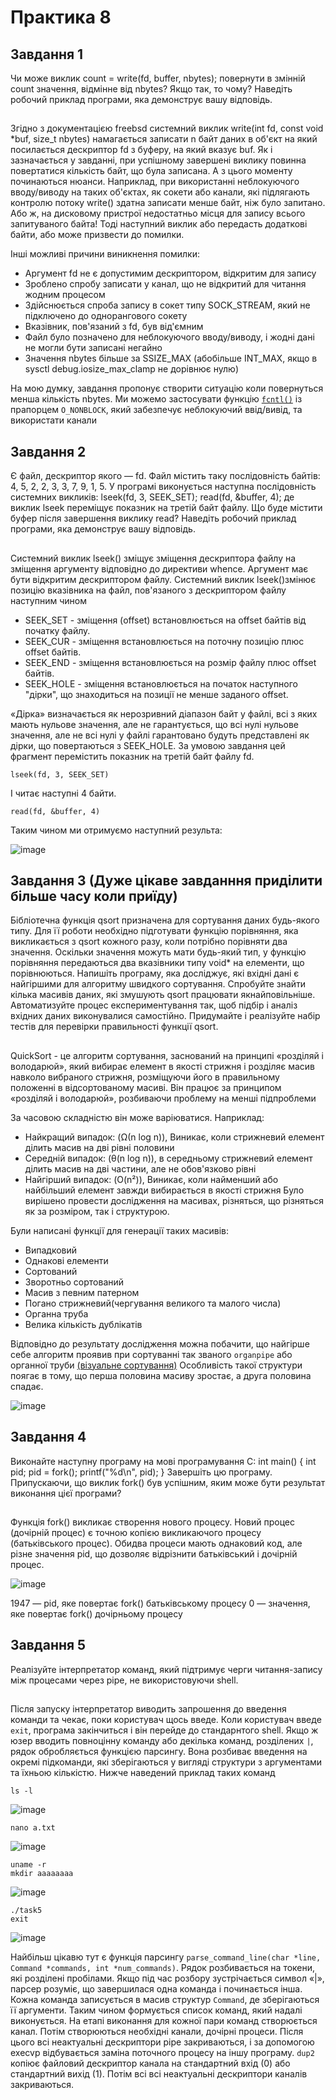 
# Практика 8
## Завдання 1

Чи може виклик count = write(fd, buffer, nbytes); повернути в змінній count значення, відмінне від nbytes? Якщо так, то чому? Наведіть робочий приклад програми, яка демонструє вашу відповідь.
## 
Згідно з документацією freebsd системний виклик write(int fd, const void	*buf, size_t nbytes) намагається записати n байт даних в об'єкт на який посилається дескриптор fd з буферу, на який вказує buf. Як і зазначається у завданні, при успішному завершені виклику повинна повертатися кількість байт, що була записана. А з цього моменту починаються нюанси. Наприклад, при використанні неблокуючого вводу/виводу на таких об'єктах, як сокети або канали, які підлягають контролю потоку write() здатна записати менше байт, ніж було запитано. Або ж, на дисковому пристрої недостатньо місця для запису всього запитуваного байта! Тоді наступний виклик або передасть додаткові байти, або
може призвести до помилки.

Інші можливі причини виникнення помилки:
* Аргумент fd не є допустимим дескриптором, відкритим для запису
* Зроблено спробу записати у канал, що не відкритий для читання жодним процесом
* Здійснюється спроба запису в сокет типу SOCK_STREAM, який не підключено до однорангового сокету
* Вказівник, пов'язаний з fd, був від'ємним
* Файл було позначено для неблокуючого вводу/виводу, і жодні дані не могли бути записані негайно
* Значення nbytes більше за SSIZE_MAX (абобільше INT_MAX, якщо в sysctl debug.iosize_max_clamp не дорівнює нулю)

На мою думку, завдання пропонує створити ситуацію коли повернуться менша кількість nbytes. Ми можемо застосувати функцію [`fcntl()`](https://man.freebsd.org/cgi/man.cgi?query=fcntl&apropos=0&sektion=0&manpath=FreeBSD+7.2-RELEASE&format=html) із прапорцем `O_NONBLOCK`, який забезпечує неблокуючий ввід/вивід, та використати канали

## Завдання 2
Є файл, дескриптор якого — fd. Файл містить таку послідовність байтів: 4, 5, 2, 2, 3, 3, 7, 9, 1, 5. У програмі виконується наступна послідовність системних викликів:
lseek(fd, 3, SEEK_SET);
read(fd, &buffer, 4);
де виклик lseek переміщує показник на третій байт файлу. Що буде містити буфер після завершення виклику read? Наведіть робочий приклад програми, яка демонструє вашу відповідь.

## 
Системний виклик lseek() зміщує зміщення дескриптора файлу на зміщення аргументу відповідно до директиви whence.  Аргумент має бути відкритим дескриптором файлу.  Системний виклик lseek()змінює позицію вказівника на файл, пов'язаного з дескриптором файлу наступним чином
* SEEK_SET - зміщення (offset) встановлюється на offset байтів від початку файлу.
* SEEK_CUR - зміщення встановлюється на поточну позицію плюс offset байтів.
* SEEK_END - зміщення встановлюється на розмір файлу плюс offset байтів.
* SEEK_HOLE - зміщення встановлюється на початок наступного "дірки", що знаходиться на позиції не менше заданого offset.

«Дірка» визначається як нерозривний діапазон байт у файлі, всі з яких мають нульове значення, але не гарантується, що всі нулі
нульове значення, але не всі нулі у файлі гарантовано будуть
представлені як дірки, що повертаються з SEEK_HOLE. 
За умовою завдання цей фрагмент перемістить показник на третій байт файлу fd.

```
lseek(fd, 3, SEEK_SET)
```

І читає наступні 4 байти.

```
read(fd, &buffer, 4)
```

Таким чином ми отримуємо наступний результа:

![image](https://github.com/user-attachments/assets/89dcdf71-b6d3-4616-9923-7cf369094c32)

## Завдання 3 (Дуже цікаве завданння приділити більше часу коли приїду)
Бібліотечна функція qsort призначена для сортування даних будь-якого типу. Для її роботи необхідно підготувати функцію порівняння, яка викликається з qsort кожного разу, коли потрібно порівняти два значення.
Оскільки значення можуть мати будь-який тип, у функцію порівняння передаються два вказівники типу void* на елементи, що порівнюються.
Напишіть програму, яка досліджує, які вхідні дані є найгіршими для алгоритму швидкого сортування. Спробуйте знайти кілька масивів даних, які змушують qsort працювати якнайповільніше. Автоматизуйте процес експериментування так, щоб підбір і аналіз вхідних даних виконувалися самостійно.
Придумайте і реалізуйте набір тестів для перевірки правильності функції qsort.

## 
QuickSort - це алгоритм сортування, заснований на принципі «розділяй і володарюй», який вибирає елемент в якості стрижня і розділяє масив навколо вибраного стрижня, розміщуючи його в правильному положенні в відсортованому масиві. Він працює за принципом «розділяй і володарюй», розбиваючи проблему на менші підпроблеми

За часовою складністю він може варіюватися. Наприклад:
* Найкращий випадок: (Ω(n log n)), Виникає, коли стрижневий елемент ділить масив на дві рівні половини
* Середній випадок: (θ(n log n)), в середньому стрижневий елемент ділить масив на дві частини, але не обов'язково рівні
* Найгірший випадок: (O(n²)), Виникає, коли найменший або найбільший елемент завжди вибирається в якості стрижня 
Було вирішено провести дослідження на масивах,  різняться, що різняться як за розміром, так і структурою.

Були написані функції для генерації таких масивів:
* Випадковий
* Однакові елементи
* Сортований
* Зворотньо сортований
* Масив з певним патерном
* Погано стрижневий(чергування великого та малого числа)
* Органна труба
* Велика кількість дублікатів

Відповідно до результату дослідження можна побачити, що найгірше себе алгоритм проявив при сортуванні так званого `organpipe` або органної труби [(візуальне сортування)](https://youtu.be/M2u0o_9MeIY?si=YKRyzdgzjQku0HWA)
Особливість такої структури поягає в тому, що перша половина масиву зростає, а друга половина спадає. 

![image](https://github.com/user-attachments/assets/3825de69-6d09-4839-a101-a71db1be2caf)


## Завдання 4
Виконайте наступну програму на мові програмування С:
int main() {
іnt pid;
pid = fork();
printf("%d\n", pid);
}
Завершіть цю програму. Припускаючи, що виклик fork() був успішним, яким може бути результат виконання цієї програми?

## 
Функція fork() викликає створення нового процесу.  Новий процес (дочірній процес) є точною копією викликаючого процесу (батьківського процес). Обидва процеси мають однаковий код, але різне значення pid, що дозволяє відрізнити батьківський і дочірній процес. 

![image](https://github.com/user-attachments/assets/d1fe539e-939d-4e8c-9c27-a9071fe93a41)

1947 — pid, яке повертає fork() батьківському процесу
0 — значення, яке повертає fork() дочірньому процесу

## Завдання 5
Реалізуйте інтерпретатор команд, який підтримує черги читання-запису між процесами через pipe, не використовуючи shell.
## 
Після запуску інтерпретатор виводить запрошення до введення команди та чекає, поки користувач щось введе. Коли користувач введе `exit`, програма закінчиться і він перейде до стандарнтого shell. Якщо ж юзер вводить повноцінну команду або декілька команд, розділених `|`, рядок обробляється функцією парсингу. Вона розбиває введення на окремі підкоманди, які зберігаються у вигляді структури з аргументами та їхньою кількістю.
Нижче наведений приклад таких команд
```
ls -l
```

![image](https://github.com/user-attachments/assets/26959f87-0f83-48af-bb8f-7b87dab3c75e)

```
nano a.txt
```

![image](https://github.com/user-attachments/assets/67c32581-b5f1-4aa1-831e-f16a7cd9fadc)

```
uname -r
mkdir aaaaaaaa
```
![image](https://github.com/user-attachments/assets/d339fe0f-efaf-4ee3-b365-037965c5ba82)

```
./task5
exit
```

![image](https://github.com/user-attachments/assets/4220a11c-629b-46c2-9c9a-bf7c7ac41bef)


Найбільш цікавю тут є функція парсингу `parse_command_line(char *line, Command *commands, int *num_commands)`. Рядок розбивається на токени, які розділені пробілами. Якщо під час розбору зустрічається символ «|», парсер розуміє, що завершилася одна команда і починається інша. Кожна команда записується в масив структур `Command`, де зберігаються її аргументи. Таким чином формується список команд, який надалі виконується. На етапі виконання для кожної пари команд створюється канал. Потім створюються необхідні канали, дочірні процеси. Після цього всі неактуальні дескриптори pipe закриваються, і за допомогою execvp відбувається заміна поточного процесу на іншу програму.  `dup2` копіює файловий дескриптор канала на стандартний вхід (0) або стандартний вихід (1).
Потім всі  всі неактуальні дескриптори каналів закриваються.
